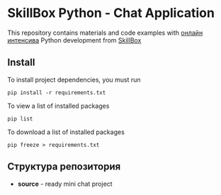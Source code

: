 # SkillBox Python - Chat Application

This repository contains materials and code examples with 
[онлайн интенсива](https://webinar.skillbox.ru/messenger-python/) Python development from [SkillBox](https://skillbox.ru) 

## Install

To install project dependencies, you must run

```
pip install -r requirements.txt
```

To view a list of installed packages

```
pip list
```

To download a list of installed packages

```
pip freeze > requirements.txt
```

## Структура репозитория

- **source** - ready mini chat project
